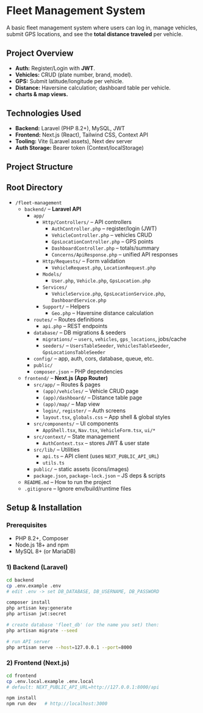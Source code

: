 # Fleet Management System

A basic fleet management system where users can log in, manage vehicles, submit GPS locations, and see the **total distance traveled** per vehicle.

## Project Overview
- **Auth:** Register/Login with **JWT**.
- **Vehicles:** CRUD (plate number, brand, model).
- **GPS:** Submit latitude/longitude per vehicle.
- **Distance:** Haversine calculation; dashboard table per vehicle.
- **charts & map views.** 

## Technologies Used
- **Backend:** Laravel (PHP 8.2+), MySQL, JWT
- **Frontend:** Next.js (React), Tailwind CSS, Context API
- **Tooling:** Vite (Laravel assets), Next dev server
- **Auth Storage:** Bearer token (Context/localStorage)

## Project Structure
## Root Directory

- `/fleet-management`
  - `backend/` – **Laravel API**
    - `app/` 
      - `Http/Controllers/` – API controllers  
        - `AuthController.php` – register/login (JWT)  
        - `VehicleController.php` – vehicles CRUD  
        - `GpsLocationController.php` – GPS points  
        - `DashboardController.php` – totals/summary  
        - `Concerns/ApiResponse.php` – unified API responses
      - `Http/Requests/` – Form validation  
        - `VehicleRequest.php`, `LocationRequest.php`
      - `Models/`   
        - `User.php`, `Vehicle.php`, `GpsLocation.php`
      - `Services/` 
        - `VehicleService.php`, `GpsLocationService.php`, `DashboardService.php`
      - `Support/` – Helpers  
        - `Geo.php` – Haversine distance calculation
    - `routes/` – Routes definitions  
      - `api.php` – REST endpoints
    - `database/` – DB migrations & seeders  
      - `migrations/` – `users`, `vehicles`, `gps_locations`, jobs/cache  
      - `seeders/` – `UsersTableSeeder`, `VehiclesTableSeeder`, `GpsLocationsTableSeeder`
    - `config/` – app, auth, cors, database, queue, etc.
    - `public/` 
    - `composer.json` – PHP dependencies
  - `frontend/` – **Next.js (App Router)**
    - `src/app/` – Routes & pages
      - `(app)/vehicles/` – Vehicle CRUD page
      - `(app)/dashboard/` – Distance table page
      - `(app)/map/` – Map view 
      - `login/`, `register/` – Auth screens
      - `layout.tsx`, `globals.css` – App shell & global styles
    - `src/components/` – UI components  
      - `AppShell.tsx`, `Nav.tsx`, `VehicleForm.tsx`, `ui/*`
    - `src/context/` – State management  
      - `AuthContext.tsx` – stores JWT & user state
    - `src/lib/` – Utilities  
      - `api.ts` – API client (uses `NEXT_PUBLIC_API_URL`)  
      - `utils.ts`
    - `public/` – static assets (icons/images)
    - `package.json`, `package-lock.json` – JS deps & scripts
  - `README.md` – How to run the project
  - `.gitignore` – Ignore env/build/runtime files



## Setup & Installation

### Prerequisites
- PHP 8.2+, Composer
- Node.js 18+ and npm
- MySQL 8+ (or MariaDB)

### 1) Backend (Laravel)
```bash
cd backend
cp .env.example .env
# edit .env -> set DB_DATABASE, DB_USERNAME, DB_PASSWORD

composer install
php artisan key:generate
php artisan jwt:secret

# create database 'fleet_db' (or the name you set) then:
php artisan migrate --seed

# run API server
php artisan serve --host=127.0.0.1 --port=8000

```
### 2) Frontend (Next.js)
```bash
cd frontend
cp .env.local.example .env.local
# default: NEXT_PUBLIC_API_URL=http://127.0.0.1:8000/api

npm install
npm run dev   # http://localhost:3000
```



